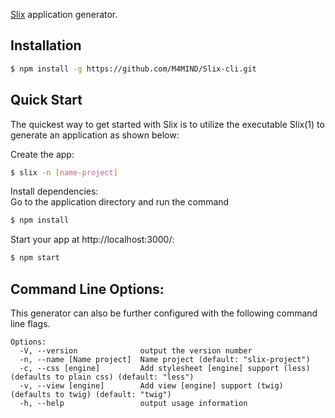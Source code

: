 [Slix](https://github.com/M4MIND/Slix) application generator.

Installation
------------

```bash
$ npm install -g https://github.com/M4MIND/Slix-cli.git
```

Quick Start
-----------

The quickest way to get started with Slix is to utilize the executable Slix(1) to generate an application as shown below:

Create the app:

```bash
$ slix -n [name-project]
```

Install dependencies:<br>
Go to the application directory and run the command
```bash
$ npm install
```

Start your  app at http://localhost:3000/:
```bash
$ npm start
```


Command Line Options:
---------------------

This generator can also be further configured with the following command line flags.

```
Options:
  -V, --version              output the version number
  -n, --name [Name project]  Name project (default: "slix-project")
  -c, --css [engine]         Add stylesheet [engine] support (less) (defaults to plain css) (default: "less")
  -v, --view [engine]        Add view [engine] support (twig) (defaults to twig) (default: "twig")
  -h, --help                 output usage information
```
